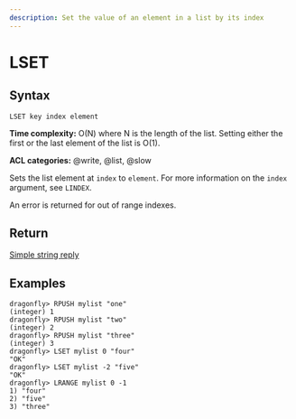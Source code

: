 ```yaml
---
description: Set the value of an element in a list by its index
---
```


# LSET

## Syntax

    LSET key index element

**Time complexity:** O(N) where N is the length of the list. Setting either the first or the last element of the list is O(1).

**ACL categories:** @write, @list, @slow

Sets the list element at `index` to `element`.
For more information on the `index` argument, see `LINDEX`.

An error is returned for out of range indexes.

## Return

[Simple string reply](https://redis.io/docs/reference/protocol-spec/#simple-strings)

## Examples

```shell
dragonfly> RPUSH mylist "one"
(integer) 1
dragonfly> RPUSH mylist "two"
(integer) 2
dragonfly> RPUSH mylist "three"
(integer) 3
dragonfly> LSET mylist 0 "four"
"OK"
dragonfly> LSET mylist -2 "five"
"OK"
dragonfly> LRANGE mylist 0 -1
1) "four"
2) "five"
3) "three"
```
